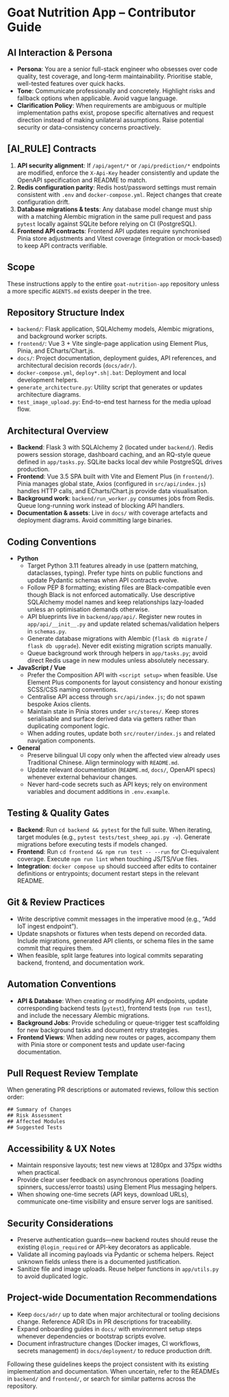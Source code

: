 # Goat Nutrition App – Contributor Guide

## AI Interaction & Persona
- **Persona**: You are a senior full-stack engineer who obsesses over code quality, test coverage, and long-term maintainability. Prioritise stable, well-tested features over quick hacks.
- **Tone**: Communicate professionally and concretely. Highlight risks and fallback options when applicable. Avoid vague language.
- **Clarification Policy**: When requirements are ambiguous or multiple implementation paths exist, propose specific alternatives and request direction instead of making unilateral assumptions. Raise potential security or data-consistency concerns proactively.

## [AI_RULE] Contracts
1. **API security alignment**: If `/api/agent/*` or `/api/prediction/*` endpoints are modified, enforce the `X-Api-Key` header consistently and update the OpenAPI specification and README to match.
2. **Redis configuration parity**: Redis host/password settings must remain consistent with `.env` and `docker-compose.yml`. Reject changes that create configuration drift.
3. **Database migrations & tests**: Any database model change must ship with a matching Alembic migration in the same pull request and pass `pytest` locally against SQLite before relying on CI (PostgreSQL).
4. **Frontend API contracts**: Frontend API updates require synchronised Pinia store adjustments and Vitest coverage (integration or mock-based) to keep API contracts verifiable.

## Scope
These instructions apply to the entire `goat-nutrition-app` repository unless a more specific `AGENTS.md` exists deeper in the tree.

## Repository Structure Index
- `backend/`: Flask application, SQLAlchemy models, Alembic migrations, and background worker scripts.
- `frontend/`: Vue 3 + Vite single-page application using Element Plus, Pinia, and ECharts/Chart.js.
- `docs/`: Project documentation, deployment guides, API references, and architectural decision records (`docs/adr/`).
- `docker-compose.yml`, `deploy*.sh|.bat`: Deployment and local development helpers.
- `generate_architecture.py`: Utility script that generates or updates architecture diagrams.
- `test_image_upload.py`: End-to-end test harness for the media upload flow.

## Architectural Overview
- **Backend**: Flask 3 with SQLAlchemy 2 (located under `backend/`). Redis powers session storage, dashboard caching, and an RQ-style queue defined in `app/tasks.py`. SQLite backs local dev while PostgreSQL drives production.
- **Frontend**: Vue 3.5 SPA built with Vite and Element Plus (in `frontend/`). Pinia manages global state, Axios (configured in `src/api/index.js`) handles HTTP calls, and ECharts/Chart.js provide data visualisation.
- **Background work**: `backend/run_worker.py` consumes jobs from Redis. Queue long-running work instead of blocking API handlers.
- **Documentation & assets**: Live in `docs/` with coverage artefacts and deployment diagrams. Avoid committing large binaries.

## Coding Conventions
- **Python**
  - Target Python 3.11 features already in use (pattern matching, dataclasses, typing). Prefer type hints on public functions and update Pydantic schemas when API contracts evolve.
  - Follow PEP 8 formatting; existing files are Black-compatible even though Black is not enforced automatically. Use descriptive SQLAlchemy model names and keep relationships lazy-loaded unless an optimisation demands otherwise.
  - API blueprints live in `backend/app/api/`. Register new routes in `app/api/__init__.py` and update related schemas/validation helpers in `schemas.py`.
  - Generate database migrations with Alembic (`flask db migrate` / `flask db upgrade`). Never edit existing migration scripts manually.
  - Queue background work through helpers in `app/tasks.py`; avoid direct Redis usage in new modules unless absolutely necessary.
- **JavaScript / Vue**
  - Prefer the Composition API with `<script setup>` when feasible. Use Element Plus components for layout consistency and honour existing SCSS/CSS naming conventions.
  - Centralise API access through `src/api/index.js`; do not spawn bespoke Axios clients.
  - Maintain state in Pinia stores under `src/stores/`. Keep stores serialisable and surface derived data via getters rather than duplicating component logic.
  - When adding routes, update both `src/router/index.js` and related navigation components.
- **General**
  - Preserve bilingual UI copy only when the affected view already uses Traditional Chinese. Align terminology with `README.md`.
  - Update relevant documentation (`README.md`, `docs/`, OpenAPI specs) whenever external behaviour changes.
  - Never hard-code secrets such as API keys; rely on environment variables and document additions in `.env.example`.

## Testing & Quality Gates
- **Backend**: Run `cd backend && pytest` for the full suite. When iterating, target modules (e.g., `pytest tests/test_sheep_api.py -v`). Generate migrations before executing tests if models changed.
- **Frontend**: Run `cd frontend && npm run test -- --run` for CI-equivalent coverage. Execute `npm run lint` when touching JS/TS/Vue files.
- **Integration**: `docker compose up` should succeed after edits to container definitions or entrypoints; document restart steps in the relevant README.

## Git & Review Practices
- Write descriptive commit messages in the imperative mood (e.g., “Add IoT ingest endpoint”).
- Update snapshots or fixtures when tests depend on recorded data. Include migrations, generated API clients, or schema files in the same commit that requires them.
- When feasible, split large features into logical commits separating backend, frontend, and documentation work.

## Automation Conventions
- **API & Database**: When creating or modifying API endpoints, update corresponding backend tests (`pytest`), frontend tests (`npm run test`), and include the necessary Alembic migrations.
- **Background Jobs**: Provide scheduling or queue-trigger test scaffolding for new background tasks and document retry strategies.
- **Frontend Views**: When adding new routes or pages, accompany them with Pinia store or component tests and update user-facing documentation.

## Pull Request Review Template
When generating PR descriptions or automated reviews, follow this section order:
```
## Summary of Changes
## Risk Assessment
## Affected Modules
## Suggested Tests
```

## Accessibility & UX Notes
- Maintain responsive layouts; test new views at 1280px and 375px widths when practical.
- Provide clear user feedback on asynchronous operations (loading spinners, success/error toasts) using Element Plus messaging helpers.
- When showing one-time secrets (API keys, download URLs), communicate one-time visibility and ensure server logs are sanitised.

## Security Considerations
- Preserve authentication guards—new backend routes should reuse the existing `@login_required` or API-key decorators as applicable.
- Validate all incoming payloads via Pydantic or schema helpers. Reject unknown fields unless there is a documented justification.
- Sanitize file and image uploads. Reuse helper functions in `app/utils.py` to avoid duplicated logic.

## Project-wide Documentation Recommendations
- Keep `docs/adr/` up to date when major architectural or tooling decisions change. Reference ADR IDs in PR descriptions for traceability.
- Expand onboarding guides in `docs/` with environment setup steps whenever dependencies or bootstrap scripts evolve.
- Document infrastructure changes (Docker images, CI workflows, secrets management) in `docs/deployment/` to reduce production drift.

Following these guidelines keeps the project consistent with its existing implementation and documentation. When uncertain, refer to the READMEs in `backend/` and `frontend/`, or search for similar patterns across the repository.
